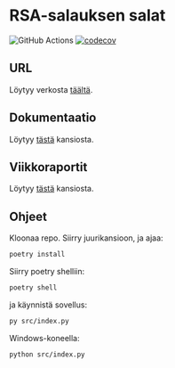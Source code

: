 # RSA-salauksen salat

![GitHub Actions](https://github.com/rundtjan/rsaSalaus/workflows/CI/badge.svg)
[![codecov](https://codecov.io/gh/rundtjan/rsaSalaus/branch/master/graph/badge.svg?token=NISP3LBYZW)](https://codecov.io/gh/rundtjan/rsaSalaus)

## URL

Löytyy verkosta [täältä](https://rsa-project.herokuapp.com/). 
## Dokumentaatio

Löytyy 
[tästä](https://github.com/rundtjan/rsaSalaus/tree/master/dokumentaatio) 
kansiosta.  

## Viikkoraportit

Löytyy [tästä](https://github.com/rundtjan/rsaSalaus/tree/master/viikkoraportit) kansiosta.

## Ohjeet  

Kloonaa repo. Siirry juurikansioon, ja ajaa:  
```bash
poetry install
```
Siirry poetry shelliin:  
```bash
poetry shell
```
ja käynnistä sovellus:
```bash
py src/index.py
```
Windows-koneella:
```bash
python src/index.py
```
